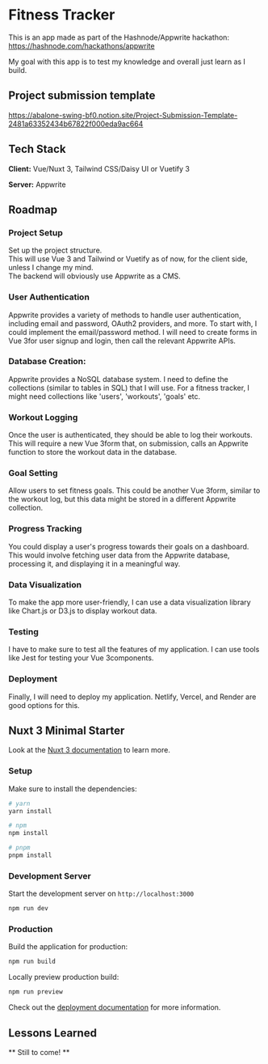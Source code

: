 # Fitness Tracker

This is an app made as part of the Hashnode/Appwrite hackathon: https://hashnode.com/hackathons/appwrite

My goal with this app is to test my knowledge and overall just learn as I build.

## Project submission template
https://abalone-swing-bf0.notion.site/Project-Submission-Template-2481a63352434b67822f000eda9ac664

## Tech Stack

**Client:** Vue/Nuxt 3, Tailwind CSS/Daisy UI or Vuetify 3

**Server:** Appwrite

## Roadmap

### Project Setup
Set up the project structure.    
This will use Vue 3 and Tailwind or Vuetify as of now, for the client side, unless I change my mind.    
The backend will obviously use Appwrite as a CMS.

### User Authentication
Appwrite provides a variety of methods to handle user authentication, including email and password, OAuth2 providers, and more. To start with, I could implement the email/password method. I will need to create forms in Vue 3for user signup and login, then call the relevant Appwrite APIs.

### Database Creation:
Appwrite provides a NoSQL database system. I need to define the collections (similar to tables in SQL) that I will use. For a fitness tracker, I might need collections like 'users', 'workouts', 'goals' etc.

### Workout Logging
Once the user is authenticated, they should be able to log their workouts. This will require a new Vue 3form that, on submission, calls an Appwrite function to store the workout data in the database.

### Goal Setting
Allow users to set fitness goals. This could be another Vue 3form, similar to the workout log, but this data might be stored in a different Appwrite collection.

### Progress Tracking
You could display a user's progress towards their goals on a dashboard. This would involve fetching user data from the Appwrite database, processing it, and displaying it in a meaningful way.

### Data Visualization
To make the app more user-friendly, I can use a data visualization library like Chart.js or D3.js to display workout data.

### Testing
I have to make sure to test all the features of my application. I can use tools like Jest for testing your Vue 3components.

### Deployment
Finally, I will need to deploy my application. Netlify, Vercel, and Render are good options for this.

## Nuxt 3 Minimal Starter
Look at the [Nuxt 3 documentation](https://nuxt.com/docs/getting-started/introduction) to learn more.

### Setup

Make sure to install the dependencies:

```bash
# yarn
yarn install

# npm
npm install

# pnpm
pnpm install
```

### Development Server

Start the development server on `http://localhost:3000`

```bash
npm run dev
```

### Production

Build the application for production:

```bash
npm run build
```

Locally preview production build:

```bash
npm run preview
```

Check out the [deployment documentation](https://nuxt.com/docs/getting-started/deployment) for more information.

## Lessons Learned

** Still to come! **

